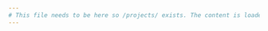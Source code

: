 ```yaml
---
# This file needs to be here so /projects/ exists. The content is loaded in ./papermod/layouts/_default/baseof.html
---
```

